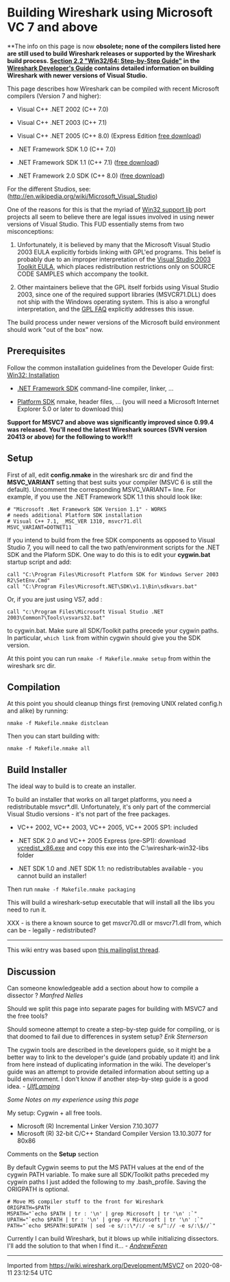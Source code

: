 # Building Wireshark using Microsoft VC 7 and above

**The info on this page is now ****obsolete**; none of the compilers listed here are still used to build Wireshark releases or supported by the Wireshark build process. [Section 2.2 "Win32/64: Step-by-Step Guide"](https://www.wireshark.org/docs/wsdg_html_chunked/ChSetupWin32.html) in the [Wireshark Developer's Guide](https://www.wireshark.org/docs/wsdg_html_chunked/) contains detailed information on building Wireshark with newer versions of Visual Studio.**

This page describes how Wireshark can be compiled with recent Microsoft compilers (Version 7 and higher):

  - Visual C++ .NET 2002 (C++ 7.0)

  - Visual C++ .NET 2003 (C++ 7.1)

  - Visual C++ .NET 2005 (C++ 8.0) (Express Edition [free download](http://msdn.microsoft.com/vstudio/express/visualc/))

  - .NET Framework SDK 1.0 (C++ 7.0)

  - .NET Framework SDK 1.1 (C++ 7.1) ([free download](http://www.microsoft.com/downloads/details.aspx?FamilyID=9B3A2CA6-3647-4070-9F41-A333C6B9181D&displaylang=en))

  - .NET Framework 2.0 SDK (C++ 8.0) ([free download](http://www.microsoft.com/downloads/details.aspx?FamilyID=fe6f2099-b7b4-4f47-a244-c96d69c35dec&DisplayLang=en))

For the different Studios, see: (<http://en.wikipedia.org/wiki/Microsoft_Visual_Studio>)

One of the reasons for this is that the myriad of [Win32 support lib](http://anonsvn.wireshark.org/wireshark-win32-libs/tags/) port projects all seem to believe there are legal issues involved in using newer versions of Visual Studio. This FUD essentially stems from two misconceptions:

1.  Unfortunately, it is believed by many that the Microsoft Visual Studio 2003 EULA explicitly forbids linking with GPL'ed programs. This belief is probably due to an improper interpretation of the [Visual Studio 2003 Toolkit EULA](http://msdn.microsoft.com/visualc/vctoolkit2003/eula.aspx), which places redistribution restrictions only on SOURCE CODE SAMPLES which accompany the toolkit.

2.  Other maintainers believe that the GPL itself forbids using Visual Studio 2003, since one of the required support libraries (MSVCR71.DLL) does not ship with the Windows operating system. This is also a wrongful interpretation, and the [GPL FAQ](http://www.gnu.org/licenses/gpl-faq.html#WindowsRuntimeAndGPL) explicitly addresses this issue.

The build process under newer versions of the Microsoft build environment should work "out of the box" now.

## Prerequisites

Follow the common installation guidelines from the Developer Guide first: [Win32: Installation](http://www.wireshark.org/docs/wsdg_html_chunked/ChToolsInstallWin32.html)

  - [.NET Framework SDK](http://www.microsoft.com/downloads/details.aspx?FamilyID=9B3A2CA6-3647-4070-9F41-A333C6B9181D&displaylang=en) command-line compiler, linker, ...

  - [Platform SDK](http://www.microsoft.com/msdownload/platformsdk/sdkupdate/) nmake, header files, ... (you will need a Microsoft Internet Explorer 5.0 or later to download this)

**Support for MSVC7 and above was significantly improved since 0.99.4 was released. You'll need the latest Wireshark sources (SVN version 20413 or above) for the following to work\!\!\!**

## Setup

First of all, edit **config.nmake** in the wireshark src dir and find the **MSVC\_VARIANT** setting that best suits your compiler (MSVC 6 is still the default). Uncomment the corresponding MSVC\_VARIANT= line. For example, if you use the .NET Framework SDK 1.1 this should look like:

    # "Microsoft .Net Framework SDK Version 1.1" - WORKS
    # needs additional Platform SDK installation
    # Visual C++ 7.1, _MSC_VER 1310, msvcr71.dll
    MSVC_VARIANT=DOTNET11

If you intend to build from the free SDK components as opposed to Visual Studio 7, you will need to call the two path/environment scripts for the .NET SDK and the Plaform SDK. One way to do this is to edit your **cygwin.bat** startup script and add:

    call "C:\Program Files\Microsoft Platform SDK for Windows Server 2003 R2\SetEnv.Cmd"
    call "C:\Program Files\Microsoft.NET\SDK\v1.1\Bin\sdkvars.bat"

Or, if you are just using VS7, add :

    call "c:\Program Files\Microsoft Visual Studio .NET 2003\Common7\Tools\vsvars32.bat"

to cygwin.bat. Make sure all SDK/Toolkit paths precede your cygwin paths. In particular, `which link` from within cygwin should give you the SDK version.

At this point you can run <span id="setup" class="anchor"></span>`nmake -f Makefile.nmake setup` from within the wireshark src dir.

## Compilation

At this point you should cleanup things first (removing UNIX related config.h and alike) by running:

`nmake -f Makefile.nmake distclean`

Then you can start building with:

`nmake -f Makefile.nmake all`

## Build Installer

The ideal way to build is to create an installer.

To build an installer that works on all target platforms, you need a redistributable msvcr\*.dll. Unfortunately, it's only part of the commercial Visual Studio versions - it's not part of the free packages.

  - VC++ 2002, VC++ 2003, VC++ 2005, VC++ 2005 SP1: included

  - .NET SDK 2.0 and VC++ 2005 Express (pre-SP1): download [vcredist\_x86.exe](http://www.microsoft.com/downloads/details.aspx?FamilyId=32BC1BEE-A3F9-4C13-9C99-220B62A191EE&displaylang=en) and copy this exe into the C:\\wireshark-win32-libs folder

  - .NET SDK 1.0 and .NET SDK 1.1: no redistributables available - you cannot build an installer\!

Then run `nmake -f Makefile.nmake packaging`

This will build a wireshark-setup executable that will install all the libs you need to run it.

XXX - is there a known source to get msvcr70.dll or msvcr71.dll from, which can be - legally - redistributed?

-----

This wiki entry was based upon [this mailinglist thread](http://thread.gmane.org/gmane.network.wireshark.devel/12491).

## Discussion

Can someone knowledgeable add a section about how to compile a dissector ? *Manfred Nelles*

Should we split this page into separate pages for building with MSVC7 and the free tools?

Should someone attempt to create a step-by-step guide for compiling, or is that doomed to fail due to differences in system setup? *Erik Sternerson*

The cygwin tools are described in the developers guide, so it might be a better way to link to the developer's guide (and probably update it) and link from here instead of duplicating information in the wiki. The developer's guide was an attempt to provide detailed information about setting up a build environment. I don't know if another step-by-step guide is a good idea. - *[UlfLamping](/UlfLamping)*

*<span class="u">Some Notes on my experience using this page</span>*

My setup: Cygwin + all free tools.

  - Microsoft (R) Incremental Linker Version 7.10.3077
  - Microsoft (R) 32-bit C/C++ Standard Compiler Version 13.10.3077 for 80x86

Comments on the **Setup** section

By default Cygwin seems to put the MS PATH values at the end of the cygwin PATH variable. To make sure all SDK/Toolkit paths preceded my cygwin paths I just added the following to my .bash\_profile. Saving the ORIGPATH is optional.

    # Move MS compiler stuff to the front for Wireshark
    ORIGPATH=$PATH
    MSPATH="`echo $PATH | tr : '\n' | grep Microsoft | tr '\n' :`"
    UPATH="`echo $PATH | tr : '\n' | grep -v Microsoft | tr '\n' :`"
    PATH="`echo $MSPATH:$UPATH | sed -e s/::\*/:/ -e s/^:// -e s/:\$//`"

Currently I can build Wireshark, but it blows up while initializing dissectors. I'll add the solution to that when I find it... - *[AndrewFeren](/AndrewFeren)*

---

Imported from https://wiki.wireshark.org/Development/MSVC7 on 2020-08-11 23:12:54 UTC
